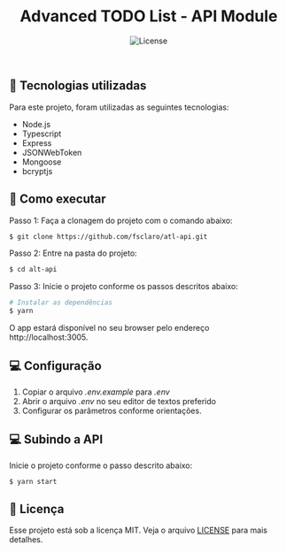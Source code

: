 <h1 align="center">Advanced TODO List - API Module</h1>

<p align="center">
  <img alt="License" src="https://img.shields.io/static/v1?label=license&message=MIT&color=8257E5&labelColor=000000">
</p>

<br>

## 🧪 Tecnologias utilizadas

Para este projeto, foram utilizadas as seguintes tecnologias:

* Node.js
* Typescript
* Express
* JSONWebToken
* Mongoose
* bcryptjs


## 🚀 Como executar

Passo 1: Faça a clonagem do projeto com o comando abaixo:

```bash
$ git clone https://github.com/fsclaro/atl-api.git
```

Passo 2: Entre na pasta do projeto:

```bash
$ cd alt-api
```

Passo 3: Inicie o projeto conforme os passos descritos abaixo:

```bash
# Instalar as dependências
$ yarn
```
O app estará disponível no seu browser pelo endereço http://localhost:3005.

## 💻 Configuração

1. Copiar o arquivo _.env.example_ para _.env_
2. Abrir o arquivo _.env_ no seu editor de textos preferido
3. Configurar os parâmetros conforme orientações.

## 💻 Subindo a API

Inicie o projeto conforme o passo descrito abaixo:

```bash
$ yarn start
```

## 📝 Licença

Esse projeto está sob a licença MIT. Veja o arquivo [LICENSE](LICENSE.md) para mais detalhes.
